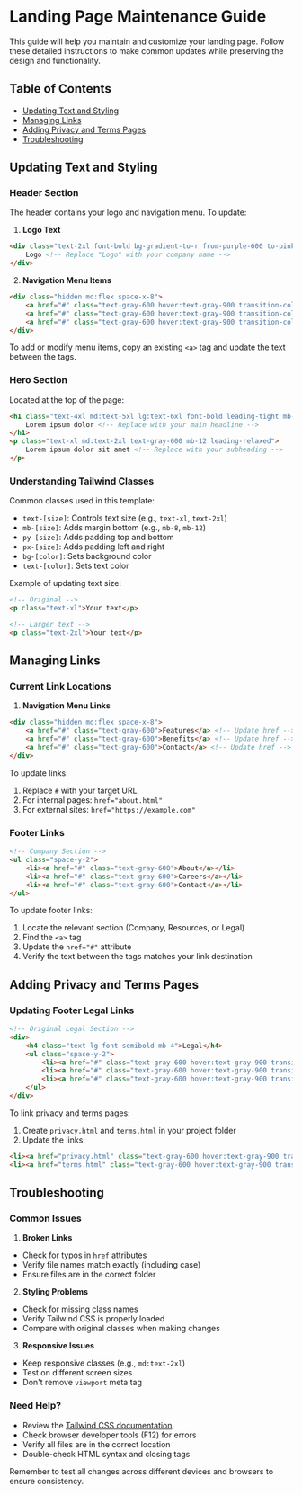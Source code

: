 # Landing Page Maintenance Guide

This guide will help you maintain and customize your landing page. Follow these detailed instructions to make common updates while preserving the design and functionality.

## Table of Contents
- [Updating Text and Styling](#updating-text-and-styling)
- [Managing Links](#managing-links)
- [Adding Privacy and Terms Pages](#adding-privacy-and-terms-pages)
- [Troubleshooting](#troubleshooting)

## Updating Text and Styling

### Header Section
The header contains your logo and navigation menu. To update:

1. **Logo Text**
```html
<div class="text-2xl font-bold bg-gradient-to-r from-purple-600 to-pink-600 bg-clip-text text-transparent">
    Logo <!-- Replace "Logo" with your company name -->
</div>
```

2. **Navigation Menu Items**
```html
<div class="hidden md:flex space-x-8">
    <a href="#" class="text-gray-600 hover:text-gray-900 transition-colors duration-300">Features</a>
    <a href="#" class="text-gray-600 hover:text-gray-900 transition-colors duration-300">Benefits</a>
    <a href="#" class="text-gray-600 hover:text-gray-900 transition-colors duration-300">Contact</a>
</div>
```
To add or modify menu items, copy an existing `<a>` tag and update the text between the tags.

### Hero Section
Located at the top of the page:
```html
<h1 class="text-4xl md:text-5xl lg:text-6xl font-bold leading-tight mb-8 bg-gradient-to-r from-purple-600 to-pink-600 bg-clip-text text-transparent">
    Lorem ipsum dolor <!-- Replace with your main headline -->
</h1>
<p class="text-xl md:text-2xl text-gray-600 mb-12 leading-relaxed">
    Lorem ipsum dolor sit amet <!-- Replace with your subheading -->
</p>
```

### Understanding Tailwind Classes
Common classes used in this template:
- `text-[size]`: Controls text size (e.g., `text-xl`, `text-2xl`)
- `mb-[size]`: Adds margin bottom (e.g., `mb-8`, `mb-12`)
- `py-[size]`: Adds padding top and bottom
- `px-[size]`: Adds padding left and right
- `bg-[color]`: Sets background color
- `text-[color]`: Sets text color

Example of updating text size:
```html
<!-- Original -->
<p class="text-xl">Your text</p>

<!-- Larger text -->
<p class="text-2xl">Your text</p>
```

## Managing Links

### Current Link Locations

1. **Navigation Menu Links**
```html
<div class="hidden md:flex space-x-8">
    <a href="#" class="text-gray-600">Features</a> <!-- Update href -->
    <a href="#" class="text-gray-600">Benefits</a> <!-- Update href -->
    <a href="#" class="text-gray-600">Contact</a> <!-- Update href -->
</div>
```

To update links:
1. Replace `#` with your target URL
2. For internal pages: `href="about.html"`
3. For external sites: `href="https://example.com"`

### Footer Links
```html
<!-- Company Section -->
<ul class="space-y-2">
    <li><a href="#" class="text-gray-600">About</a></li>
    <li><a href="#" class="text-gray-600">Careers</a></li>
    <li><a href="#" class="text-gray-600">Contact</a></li>
</ul>
```

To update footer links:
1. Locate the relevant section (Company, Resources, or Legal)
2. Find the `<a>` tag
3. Update the `href="#"` attribute
4. Verify the text between the tags matches your link destination

## Adding Privacy and Terms Pages

### Updating Footer Legal Links
```html
<!-- Original Legal Section -->
<div>
    <h4 class="text-lg font-semibold mb-4">Legal</h4>
    <ul class="space-y-2">
        <li><a href="#" class="text-gray-600 hover:text-gray-900 transition-colors duration-300">Privacy</a></li>
        <li><a href="#" class="text-gray-600 hover:text-gray-900 transition-colors duration-300">Terms</a></li>
        <li><a href="#" class="text-gray-600 hover:text-gray-900 transition-colors duration-300">Security</a></li>
    </ul>
</div>
```

To link privacy and terms pages:
1. Create `privacy.html` and `terms.html` in your project folder
2. Update the links:
```html
<li><a href="privacy.html" class="text-gray-600 hover:text-gray-900 transition-colors duration-300">Privacy</a></li>
<li><a href="terms.html" class="text-gray-600 hover:text-gray-900 transition-colors duration-300">Terms</a></li>
```

## Troubleshooting

### Common Issues

1. **Broken Links**
- Check for typos in `href` attributes
- Verify file names match exactly (including case)
- Ensure files are in the correct folder

2. **Styling Problems**
- Check for missing class names
- Verify Tailwind CSS is properly loaded
- Compare with original classes when making changes

3. **Responsive Issues**
- Keep responsive classes (e.g., `md:text-2xl`)
- Test on different screen sizes
- Don't remove `viewport` meta tag

### Need Help?
- Review the [Tailwind CSS documentation](https://tailwindcss.com/docs)
- Check browser developer tools (F12) for errors
- Verify all files are in the correct location
- Double-check HTML syntax and closing tags

Remember to test all changes across different devices and browsers to ensure consistency.